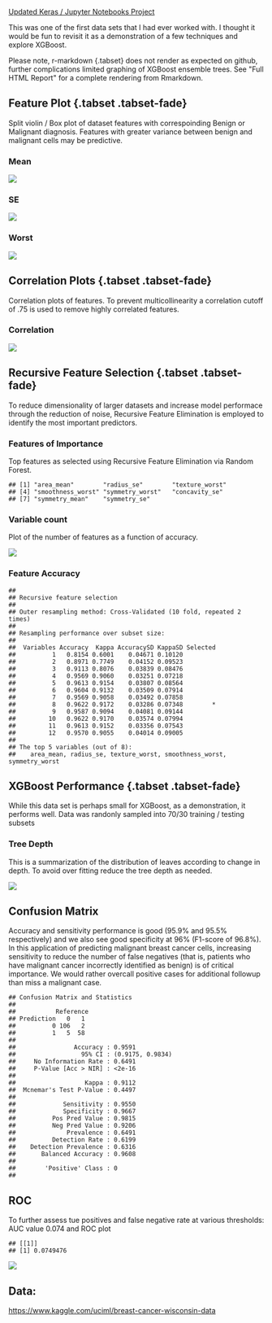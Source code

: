 [Updated Keras / Jupyter Notebooks Project](https://github.com/m-jmc/Keras-Jupyter-WBCD/blob/master/Keras%20Classification.ipynb)


This was one of the first data sets that I had ever worked with. I thought it would be fun to revisit it as a demonstration of a few techniques and explore XGBoost. 

Please note, r-markdown {.tabset} does not render as expected on github, further complications limited graphing of XGBoost ensemble trees. See "Full HTML Report" for a complete rendering from Rmarkdown.










## Feature Plot {.tabset .tabset-fade}
Split violin / Box plot of dataset features with correspoinding Benign or Malignant diagnosis. Features with greater variance between benign and malignant cells may be predictive. 

### Mean 

![](XGBoost-Example-WBCD_Git_files/figure-html/unnamed-chunk-3-1.png)<!-- -->

### SE

![](XGBoost-Example-WBCD_Git_files/figure-html/unnamed-chunk-4-1.png)<!-- -->

### Worst 

![](XGBoost-Example-WBCD_Git_files/figure-html/unnamed-chunk-5-1.png)<!-- -->


                                                      
                                                      
## **Correlation Plots** {.tabset .tabset-fade}
Correlation plots of features. To prevent multicollinearity a correlation cutoff of .75 is used to remove highly correlated features. 

### Correlation 

![](XGBoost-Example-WBCD_Git_files/figure-html/unnamed-chunk-7-1.png)<!-- -->






                                                      
## **Recursive Feature Selection** {.tabset .tabset-fade}

To reduce dimensionality of larger datasets and increase model performace through the reduction of noise, Recursive Feature Elimination is employed to identify the most important predictors.  

### Features of Importance

Top features as selected using Recursive Feature Elimination via Random Forest.


```
## [1] "area_mean"        "radius_se"        "texture_worst"   
## [4] "smoothness_worst" "symmetry_worst"   "concavity_se"    
## [7] "symmetry_mean"    "symmetry_se"
```

### Variable count

Plot of the number of features as a function of accuracy. 

![](XGBoost-Example-WBCD_Git_files/figure-html/unnamed-chunk-11-1.png)<!-- -->

### Feature Accuracy


```
## 
## Recursive feature selection
## 
## Outer resampling method: Cross-Validated (10 fold, repeated 2 times) 
## 
## Resampling performance over subset size:
## 
##  Variables Accuracy  Kappa AccuracySD KappaSD Selected
##          1   0.8154 0.6001    0.04671 0.10120         
##          2   0.8971 0.7749    0.04152 0.09523         
##          3   0.9113 0.8076    0.03839 0.08476         
##          4   0.9569 0.9060    0.03251 0.07218         
##          5   0.9613 0.9154    0.03807 0.08564         
##          6   0.9604 0.9132    0.03509 0.07914         
##          7   0.9569 0.9058    0.03492 0.07858         
##          8   0.9622 0.9172    0.03286 0.07348        *
##          9   0.9587 0.9094    0.04081 0.09144         
##         10   0.9622 0.9170    0.03574 0.07994         
##         11   0.9613 0.9152    0.03356 0.07543         
##         12   0.9570 0.9055    0.04014 0.09005         
## 
## The top 5 variables (out of 8):
##    area_mean, radius_se, texture_worst, smoothness_worst, symmetry_worst
```





## **XGBoost Performance** {.tabset .tabset-fade}

While this data set is perhaps small for XGBoost, as a demonstration, it performs well. Data was randonly sampled into 70/30 training / testing subsets

### Tree Depth

This is a summarization of the distribution of leaves according to change in depth. To avoid over fitting reduce the tree depth as needed. 

![](XGBoost-Example-WBCD_Git_files/figure-html/unnamed-chunk-14-1.png)<!-- -->



## **Confusion Matrix**


Accuracy and sensitivity performance is good (95.9% and 95.5% respectively) and we also see good specificity at 96% (F1-score of 96.8%). In this application of predicting malignant breast cancer cells, increasing sensitivity to reduce the number of false negatives (that is, patients who have malignant cancer incorrectly identified as benign) is of critical importance. We would rather overcall positive cases for additional followup than miss a malignant case.     

```
## Confusion Matrix and Statistics
## 
##           Reference
## Prediction   0   1
##          0 106   2
##          1   5  58
##                                           
##                Accuracy : 0.9591          
##                  95% CI : (0.9175, 0.9834)
##     No Information Rate : 0.6491          
##     P-Value [Acc > NIR] : <2e-16          
##                                           
##                   Kappa : 0.9112          
##  Mcnemar's Test P-Value : 0.4497          
##                                           
##             Sensitivity : 0.9550          
##             Specificity : 0.9667          
##          Pos Pred Value : 0.9815          
##          Neg Pred Value : 0.9206          
##              Prevalence : 0.6491          
##          Detection Rate : 0.6199          
##    Detection Prevalence : 0.6316          
##       Balanced Accuracy : 0.9608          
##                                           
##        'Positive' Class : 0               
## 
```




## **ROC**

To further assess tue positives and false negative rate at various thresholds: AUC value 0.074 and ROC plot 


```
## [[1]]
## [1] 0.0749476
```

![](XGBoost-Example-WBCD_Git_files/figure-html/unnamed-chunk-18-1.png)<!-- -->


## Data: 
https://www.kaggle.com/uciml/breast-cancer-wisconsin-data









